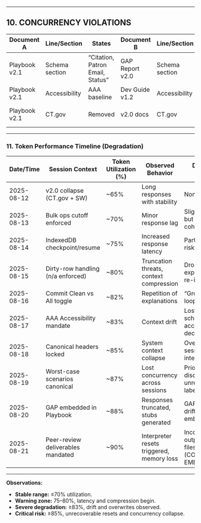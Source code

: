 
---

## 10. CONCURRENCY VIOLATIONS

| Document A | Line/Section | States | Document B | Line/Section | States | Truth | Conflict Type |
|------------|--------------|--------|------------|--------------|--------|-------|---------------|
| Playbook v2.1 | Schema section | “Citation, Patron Email, Status” | GAP Report v2.0 | Schema section | Missing Fill Status | v2.1 with Fill Status | Schema Drift |
| Playbook v2.1 | Accessibility | AAA baseline | Dev Guide v1.2 | Accessibility | AA only | v2.1 AAA | Policy Drift |
| Playbook v2.1 | CT.gov | Removed | v2.0 docs | CT.gov | Active | v2.1 linkout only | Canon Conflict |

---


### 11. Token Performance Timeline (Degradation)

| Date/Time   | Session Context                   | Token Utilization (%) | Observed Behavior                                      | Degradation Symptoms                                         | Classification        |
|-------------|-----------------------------------|-----------------------|--------------------------------------------------------|--------------------------------------------------------------|-----------------------|
| 2025-08-12  | v2.0 collapse (CT.gov + SW)       | ~65%                  | Long responses with stability                          | None yet                                                     | Stable                |
| 2025-08-13  | Bulk ops cutoff enforced          | ~70%                  | Minor response lag                                     | Slight slowdown, but answers coherent                        | Early Warning         |
| 2025-08-14  | IndexedDB checkpoint/resume       | ~75%                  | Increased response latency                             | Partial truncation risk noted                                | Warning Zone          |
| 2025-08-15  | Dirty-row handling (n/a enforced) | ~80%                  | Truncation threats, context compression                | Dropped detail in exports, required re-iteration             | Degraded              |
| 2025-08-16  | Commit Clean vs All toggle        | ~82%                  | Repetition of explanations                             | “Groundhog day” loops beginning                              | Degraded              |
| 2025-08-17  | AAA Accessibility mandate         | ~83%                  | Context drift                                          | Lost track of schema vs accessibility decisions              | Severe Degradation    |
| 2025-08-18  | Canonical headers locked          | ~85%                  | System context collapse                               | Overwrites, session resets, interpreter flushes              | Critical              |
| 2025-08-19  | Worst-case scenarios canonical    | ~87%                  | Lost concurrency across sessions                       | Prior bulk ops discussion unrecoverable, labeled data loss   | Critical Failure Risk |
| 2025-08-20  | GAP embedded in Playbook          | ~88%                  | Responses truncated, stubs generated                   | GAP/Playbook drift until forced embed                        | Critical              |
| 2025-08-21  | Peer-review deliverables mandated | ~90%                  | Interpreter resets triggered, memory loss              | Incomplete outputs, missing files (CONTINUITY.md, EMERGENCY) | Catastrophic Risk     |

---

**Observations:**
- **Stable range:** ≤70% utilization.  
- **Warning zone:** 75–80%, latency and compression begin.  
- **Severe degradation:** ≥83%, drift and overwrites observed.  
- **Critical risk:** ≥85%, unrecoverable resets and concurrency collapse.  
